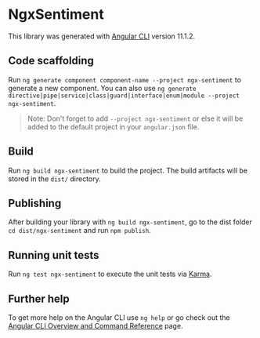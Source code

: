 # NgxSentiment

This library was generated with [Angular CLI](https://github.com/angular/angular-cli) version 11.1.2.

## Code scaffolding

Run `ng generate component component-name --project ngx-sentiment` to generate a new component. You can also use `ng generate directive|pipe|service|class|guard|interface|enum|module --project ngx-sentiment`.
> Note: Don't forget to add `--project ngx-sentiment` or else it will be added to the default project in your `angular.json` file. 

## Build

Run `ng build ngx-sentiment` to build the project. The build artifacts will be stored in the `dist/` directory.

## Publishing

After building your library with `ng build ngx-sentiment`, go to the dist folder `cd dist/ngx-sentiment` and run `npm publish`.

## Running unit tests

Run `ng test ngx-sentiment` to execute the unit tests via [Karma](https://karma-runner.github.io).

## Further help

To get more help on the Angular CLI use `ng help` or go check out the [Angular CLI Overview and Command Reference](https://angular.io/cli) page.
